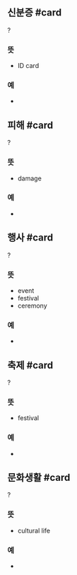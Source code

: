 ## 신분증 #card
?
### 뜻
- ID card
### 예
-
<!--SR:!2025-02-04,107,290-->

## 피해 #card
?
### 뜻
- damage
### 예
-
<!--SR:!2024-12-31,54,230-->

## 행사 #card
?
### 뜻
- event
- festival
- ceremony
### 예
-
<!--SR:!2024-12-30,35,190-->

## 축제 #card
?
### 뜻
- festival
### 예
-
<!--SR:!2025-01-05,26,246-->

## 문화생활 #card
?
### 뜻
- cultural life
### 예
-
<!--SR:!2024-12-24,7,266-->
